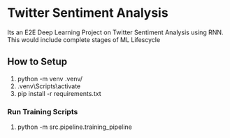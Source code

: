 # Twitter Sentiment Analysis

Its an E2E Deep Learning Project on Twitter Sentiment Analysis using RNN. This would include complete stages of ML Lifescycle

## How to Setup

1. python -m venv .venv/
2. .venv\Scripts\activate
3. pip install -r requirements.txt

### Run Training Scripts

1. python -m src.pipeline.training_pipeline